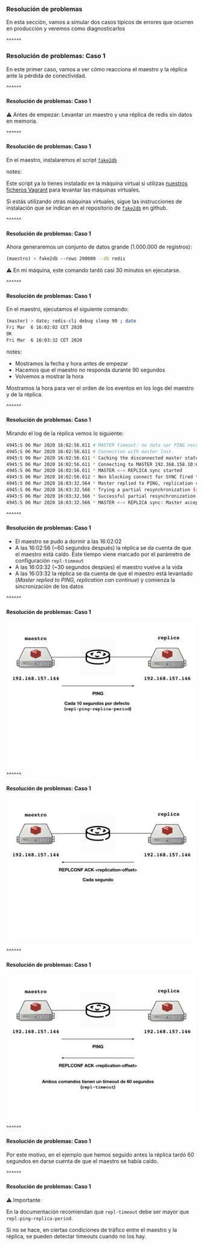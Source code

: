 ### Resolución de problemas

En esta sección, vamos a simular dos casos típicos de errores que ocurren en producción y veremos como
diagnosticarlos

^^^^^^

### Resolución de problemas: Caso 1

En este primer caso, vamos a ver cómo reacciona el maestro y la réplica ante la pérdida de conectividad.

^^^^^^

#### Resolución de problemas: Caso 1

⚠️ Antes de empezar: Levantar un maestro y una réplica de redis sin datos en memoria.

^^^^^^

#### Resolución de problemas: Caso 1

En el maestro, instalaremos el script [`fake2db`](https://github.com/emirozer/fake2db)

notes:

Este script ya lo tienes instalado en la máquina virtual si utilizas 
[nuestros ficheros Vagrant](https://github.com/Be-Core-Code/curso-redis-para-administradores-de-sistemas-vagrant)
para levantar las máquinas virtuales.

Si estás utilizando otras máquinas virtuales, sigue las instrucciones de instalación que se indican en el repositorio
de [`fake2db`](https://github.com/emirozer/fake2db) en github.

^^^^^^

#### Resolución de problemas: Caso 1

Ahora generaremos un conjunto de datos grande (1.000.000 de registros):

```bash 
(maestro) > fake2db --rows 200000 --db redis
```

⚠️ En mi máquina, este comando tardó casi 30 minutos en ejecutarse.


^^^^^^

#### Resolución de problemas: Caso 1

En el maestro, ejecutamos el siguiente comando:

```bash 
(master) > date; redis-cli debug sleep 90 ; date
Fri Mar  6 16:02:02 CET 2020
OK
Fri Mar  6 16:03:32 CET 2020
```

notes:

* Mostramos la fecha y hora antes de empezar
* Hacemos que el maestro no responda durante 90 segundos
* Volvemos a mostrar la hora

Mostramos la hora para ver el orden de los eventos en los logs del maestro y de la réplica.

^^^^^^

#### Resolución de problemas: Caso 1

Mirando el log de la réplica vemos lo siguiente:

```bash
4945:S 06 Mar 2020 16:02:56.611 # MASTER timeout: no data nor PING received...
4945:S 06 Mar 2020 16:02:56.611 # Connection with master lost.
4945:S 06 Mar 2020 16:02:56.611 * Caching the disconnected master state.
4945:S 06 Mar 2020 16:02:56.611 * Connecting to MASTER 192.168.158.10:6379
4945:S 06 Mar 2020 16:02:56.611 * MASTER <-> REPLICA sync started
4945:S 06 Mar 2020 16:02:56.612 * Non blocking connect for SYNC fired the event.
4945:S 06 Mar 2020 16:03:32.564 * Master replied to PING, replication can continue...
4945:S 06 Mar 2020 16:03:32.566 * Trying a partial resynchronization (request b10d220de03aff7705da31cc729368e66f072038:312488870).
4945:S 06 Mar 2020 16:03:32.566 * Successful partial resynchronization with master.
4945:S 06 Mar 2020 16:03:32.566 * MASTER <-> REPLICA sync: Master accepted a Partial Resynchronization.
```

^^^^^^

#### Resolución de problemas: Caso 1

* El maestro se pudo a dormir a las 16:02:02
* A las 16:02:56 (~60 segundos después) la réplica se da cuenta de que el maestro está caído. 
  Este tiempo viene marcado por el parámetro de configuración `repl-timeout`
* A las 16:03:32 (~30 segundos despúes) el maestro vuelve a la vida
* A las 16:03:32 la réplica se da cuenta de que el maestro está levantado (_Master replied to PING, replication can continue_)
  y comienza la sincronización de los datos
  
^^^^^^

#### Resolución de problemas: Caso 1

![master_slave_ping.001](/slides/images/master_slave_ping/master_slave_ping.001.jpeg)      
  
^^^^^^

#### Resolución de problemas: Caso 1

![master_slave_ping.002](/slides/images/master_slave_ping/master_slave_ping.002.jpeg)

^^^^^^

#### Resolución de problemas: Caso 1

![master_slave_ping.003](/slides/images/master_slave_ping/master_slave_ping.003.jpeg)

^^^^^^

#### Resolución de problemas: Caso 1

Por este motivo, en el ejemplo que hemos seguido antes la réplica tardó 60 segundos en darse cuenta
de que el maestro se había caído.

^^^^^^

#### Resolución de problemas: Caso 1

⚠️ Importante

En la documentación recomiendan que `repl-timeout` debe ser mayor que `repl-ping-replica-period`. 

Si no se hace, en ciertas condiciones de tráfico entre el maestro y la réplica, se pueden detectar timeouts cuando no los hay.      